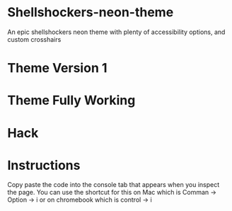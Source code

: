 # Shellshockers-neon-theme
An epic shellshockers neon theme with plenty of accessibility options, and custom crosshairs

# Theme Version 1

# Theme Fully Working

# Hack

# Instructions
Copy paste the code into the console tab that appears when you inspect the page. You can use the shortcut for this on Mac which is Comman -> Option -> i or on chromebook which is control -> i
